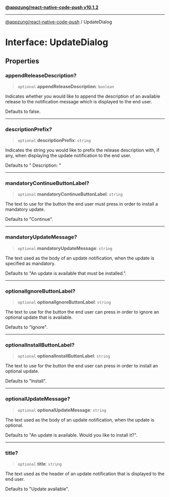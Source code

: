 [**@appzung/react-native-code-push v10.1.2**](../README.md)

---

[@appzung/react-native-code-push](../README.md) / UpdateDialog

# Interface: UpdateDialog

## Properties

### appendReleaseDescription?

> `optional` **appendReleaseDescription**: `boolean`

Indicates whether you would like to append the description of an available release to the
notification message which is displayed to the end user.

Defaults to false.

---

### descriptionPrefix?

> `optional` **descriptionPrefix**: `string`

Indicates the string you would like to prefix the release description with, if any, when
displaying the update notification to the end user.

Defaults to " Description: "

---

### mandatoryContinueButtonLabel?

> `optional` **mandatoryContinueButtonLabel**: `string`

The text to use for the button the end user must press in order to install a mandatory update.

Defaults to "Continue".

---

### mandatoryUpdateMessage?

> `optional` **mandatoryUpdateMessage**: `string`

The text used as the body of an update notification, when the update is specified as mandatory.

Defaults to "An update is available that must be installed.".

---

### optionalIgnoreButtonLabel?

> `optional` **optionalIgnoreButtonLabel**: `string`

The text to use for the button the end user can press in order to ignore an optional update that is available.

Defaults to "Ignore".

---

### optionalInstallButtonLabel?

> `optional` **optionalInstallButtonLabel**: `string`

The text to use for the button the end user can press in order to install an optional update.

Defaults to "Install".

---

### optionalUpdateMessage?

> `optional` **optionalUpdateMessage**: `string`

The text used as the body of an update notification, when the update is optional.

Defaults to "An update is available. Would you like to install it?".

---

### title?

> `optional` **title**: `string`

The text used as the header of an update notification that is displayed to the end user.

Defaults to "Update available".
